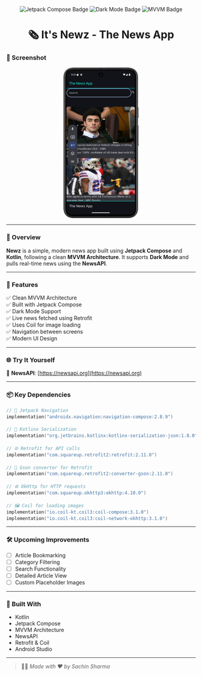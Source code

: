 <p align="center">
  <img src="https://img.shields.io/badge/Built%20With-Jetpack%20Compose-4285F4?style=for-the-badge&logo=android&logoColor=white" alt="Jetpack Compose Badge"/>
  <img src="https://img.shields.io/badge/Dark%20Mode-Supported-000000?style=for-the-badge&logo=half-life&logoColor=white" alt="Dark Mode Badge"/>
  <img src="https://img.shields.io/badge/MVVM-Clean%20Architecture-3DDC84?style=for-the-badge&logo=kotlin&logoColor=white" alt="MVVM Badge"/>
</p>

<h1 align="center">🗞️ It's Newz - The News App</h1>

### 📌 Screenshot
<p align="center">
  <img src="Screenshot_20250419_082429.png" alt="App Screenshot" width="200" height="400"/>
</p>

---

### 📲 Overview

**Newz** is a simple, modern news app built using **Jetpack Compose** and **Kotlin**, following a clean **MVVM Architecture**. It supports **Dark Mode** and pulls real-time news using the **NewsAPI**.

---

### 🚧 Features

✅ Clean MVVM Architecture  
✅ Built with Jetpack Compose  
✅ Dark Mode Support  
✅ Live news fetched using Retrofit  
✅ Uses Coil for image loading  
✅ Navigation between screens  
✅ Modern UI Design

---

### 🌐 Try It Yourself

🔗 **NewsAPI**: [https://newsapi.org](https://newsapi.org)

---

### 📦 Key Dependencies

```kotlin
// 🧭 Jetpack Navigation
implementation("androidx.navigation:navigation-compose:2.8.9")

// 🔄 Kotlinx Serialization
implementation("org.jetbrains.kotlinx:kotlinx-serialization-json:1.8.0")

// 🌐 Retrofit for API calls
implementation("com.squareup.retrofit2:retrofit:2.11.0")

// 🔁 Gson converter for Retrofit
implementation("com.squareup.retrofit2:converter-gson:2.11.0")

// ⚙️ OkHttp for HTTP requests
implementation("com.squareup.okhttp3:okhttp:4.10.0")

// 🖼️ Coil for loading images
implementation("io.coil-kt.coil3:coil-compose:3.1.0")
implementation("io.coil-kt.coil3:coil-network-okhttp:3.1.0")
```

---

### 🛠️ Upcoming Improvements

- [ ] Article Bookmarking
- [ ] Category Filtering
- [ ] Search Functionality
- [ ] Detailed Article View
- [ ] Custom Placeholder Images

---

### 🙌 Built With

- Kotlin
- Jetpack Compose
- MVVM Architecture
- NewsAPI
- Retrofit & Coil
- Android Studio

---

> 🧑‍💻 _Made with ❤️ by Sachin Sharma_

